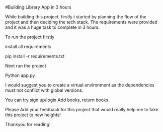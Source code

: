 #Building Library App in 3 hours

While building this project, firstly i started by planning the flow of the project and then deciding the tech stack.
The requirements were provided and it was a huge task to complete in 3 hours.

To run the project firstly

install all requirements

pip install -r requirements.txt

Next run the project

Python app.py

I would suggest you to create a virtual environment as the dependencies must not conflict with global versions.

You can try sign up/login
Add books, return books

Please Add your feedback for this project that would really help me to take this project to new heights!

Thankyou for reading!
